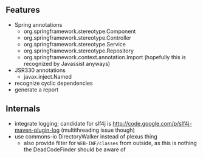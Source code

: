 Features
--------
* Spring annotations
    * org.springframework.stereotype.Component
    * org.springframework.stereotype.Controller
    * org.springframework.stereotype.Service
    * org.springframework.stereotype.Repository
    * org.springframework.context.annotation.Import (hopefully this is recognized by Javassist anyways)
* JSR330 annotations
    * javax.inject.Named
* recognize cyclic dependencies
* generate a report

Internals
---------
* integrate logging; candidate for slf4j is http://code.google.com/p/slf4j-maven-plugin-log (multithreading issue though)
* use commons-io DirectoryWalker instead of plexus thing
    * also provide filter for `WEB-INF/classes` from outside, as this is nothing the DeadCodeFinder should be aware of